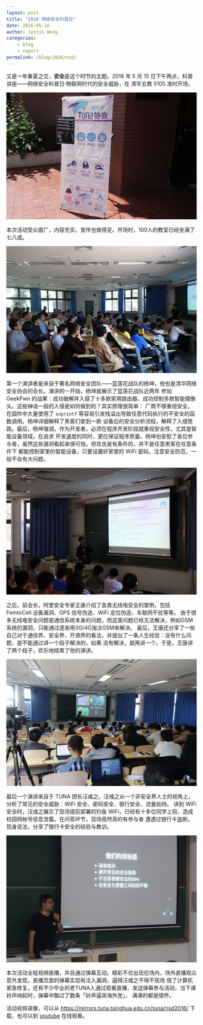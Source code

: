 ```yaml
---
layout: post
title: "2016 网络安全科普日"
date: 2016-05-16
author: Justin Wong
categories:
    - blog
    - report
permalink: /blog/2016/nsd/
---
```


又是一年春夏之交，**安全**是这个时节的主题。2016 年 5 月 15 日下午两点，科普讲座——网络安全科普日·物联网时代的安全威胁，在
清华五教 5105 准时开场。

![](/assets/img/blog/2016/nsd2016-0.jpg)

<!--more-->

本次活动受众面广，内容充实，宣传也做得足。开场时，100人的教室已经坐满了七八成。

![](/assets/img/blog/2016/nsd2016-1.jpg)

第一个演讲者是来自于著名网络安全团队——蓝莲花战队的杨坤，他也是清华网络安全协会的会长。演讲的一开始，杨坤就展示了蓝莲花战队近两年
参加 GeekPwn 的战果：成功破解并入侵了十多款家用路由器、成功控制多款智能摄像头。这些神话一般的入侵是如何做到的？其实原理很简单：
厂商不够重视安全，在固件中大量使用了 `snprintf` 等容易引发栈溢出导致任意代码执行的不安全的函数调用。杨坤详细解释了黑客们拿到一款
设备后的安全分析流程，解释了入侵思路。最后，杨坤强调，作为开发者，必须在程序开发阶段就重视安全性，尤其是智能设备领域，在追求
开发速度的同时，更应保证程序质量。杨坤也安慰了各位参与者，虽然这些漏洞看起来很可怕，但攻击是有条件的，并不是任意黑客在任意条件下
都能控制家里的智能设备，只要设置好家里的 WiFi 密码，注意安全防范，一般不会有大问题。

![](/assets/img/blog/2016/nsd2016-2.jpg)

之后，前会长，阿里安全专家王康介绍了各类无线电安全的案例，包括 FemtoCell 设备漏洞、GPS 信号伪造、WiFi 定位伪造、车联网干扰等等。
由于很多无线电安全问题是通信系统本身的问题，而这类问题已经无法解决，例如GSM系统的漏洞，只能通过逐渐用3G/4G淘汰GSM来解决。
最后，王康还分享了一些自己对于通信界、安全界、开源界的看法，并提出了一条人生经验：没有什么问题，是不能通过讲一个段子解决的，如果
没有解决，就再讲一个。于是，王康讲了两个段子，欢乐地结束了他的演讲。

![](/assets/img/blog/2016/nsd2016-3.jpg)

最后一个演讲来自于 TUNA 团长汪彧之。汪彧之从一个非安全界人士的视角上，分析了常见的安全威胁：WiFi 安全、密码安全、银行安全、流量劫持。
讲到 WiFi 安全时，汪彧之展示了现场提前部署的钓鱼 WiFi，已经有十多位同学上钩，造成校园网帐号信息泄露。在问答环节，现场竟然真的有参与者
遭遇过银行卡盗刷，现身说法，分享了银行卡安全的经验与教训。

![](/assets/img/blog/2016/nsd2016-4.jpg)

本次活动全程视频直播，并且通过弹幕互动。精彩不仅出现在场内，场外直播观众意外发现，直播页面的弹幕实现有注入漏洞，逼得汪彧之不得不现场
借了计算机紧急修复。还有不少毕业的老TUNA人通过观看直播、发送弹幕参与活动，当下课铃声响起时，弹幕中飘过了数条「铃声逼哭海外党」，
满满的都是情怀。

活动视频录像，可以从 <https://mirrors.tuna.tsinghua.edu.cn/tuna/nsd2016/> 下载，也可以到 [youtube](https://www.youtube.com/watch?v=KfDSyZVvNQM)
在线观看。

